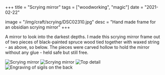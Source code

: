 +++
title = "Scrying mirror"
tags = ["woodworking", "magic"]
date = "2021-02-22"

image = "/img/craft/scrying/DSC02310.jpg"
desc = "Hand made frame for an obsidian scrying mirror"
+++

A mirror to look into the darkest depths. I made this scrying mirror frame out of two pieces of black-painted spruce wood tied together with waxed string - as above, so below. The pieces were carved hollow to hold the mirror without any glue - held safe but still free.

![Scrying mirror](/img/craft/scrying/DSC02308.jpg)
![Scrying mirror](/img/craft/scrying/DSC02310.jpg)
![Top detail](/img/craft/scrying/DSC02311.jpg)
![Engraving of sigils on the back](/img/craft/scrying/DSC02312.jpg)
